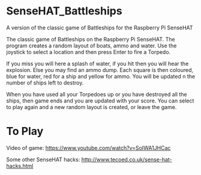 # SenseHAT_Battleships

A version of the classic game of Battleships for the Raspberry Pi SenseHAT

The classic game of Battleships on the Raspberry Pi SenseHAT.  The program creates a random layout of boats, ammo and water.  Use the joystick to select a location and then press Enter to fire a Torpedo.

If you miss you will here a splash of water, if you hit then you will hear the explosion.  Else you may find an ammo dump.  Each square is then coloured, blue for water, red for a ship and yellow for ammo.  You will be updated n the number of ships left to destroy.

When you have used all your Torpedoes up or you have destroyed all the ships, then game ends and you are updated with your score.  You can select to play again and a new random layout is created, or leave the game.

# To Play


Video of game: https://www.youtube.com/watch?v=SoIWA1JHCac

Some other SenseHAT hacks: http://www.tecoed.co.uk/sense-hat-hacks.html

